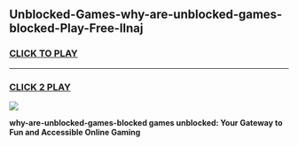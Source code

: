 
## Unblocked-Games-why-are-unblocked-games-blocked-Play-Free-llnaj
<h3>
<a href="https://premium76.site?title=why-are-unblocked-games-blocked&ref=20A">CLICK TO PLAY</a></h3>
<hr>

<h3>
<a href="https://premium76.site?title=why-are-unblocked-games-blocked&ref=20A">CLICK 2 PLAY</a>
  
</h3>

<a href="https://premium76.site?title=why-are-unblocked-games-blocked&ref=20A"><img src="https://clearcache.store/games.png"></a>


**why-are-unblocked-games-blocked games unblocked: Your Gateway to Fun and Accessible Online Gaming**
